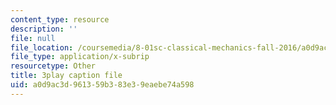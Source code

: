 ```yaml
---
content_type: resource
description: ''
file: null
file_location: /coursemedia/8-01sc-classical-mechanics-fall-2016/a0d9ac3d961359b383e39eaebe74a598_huPKjd3wLyc.vtt
file_type: application/x-subrip
resourcetype: Other
title: 3play caption file
uid: a0d9ac3d-9613-59b3-83e3-9eaebe74a598
---
```

